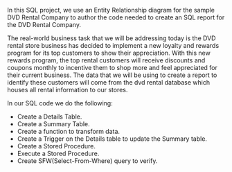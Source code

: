 In this SQL project, we use an Entity Relationship diagram for the sample DVD Rental Company to author the code needed to create an SQL report for the DVD Rental Company.

The real-world business task that we will be addressing today is the DVD rental store business has decided to implement a new loyalty and rewards program for its top customers to show their appreciation. With this new rewards program, 
the top rental customers will receive discounts and coupons monthly to incentive them to shop more and feel appreciated for their current business. The data that we will be using to create a report to identify these customers will come from the dvd rental database which houses all rental information to our stores.

In our SQL code we do the following:

- Create a Details Table.
- Create a Summary Table.
- Create a function to transform data.
- Create a Trigger on the Details table to update the Summary table.
- Create a Stored Procedure.
- Execute a Stored Procedure.
- Create SFW(Select-From-Where) query to verify.
